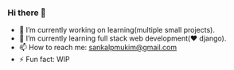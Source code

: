 ### Hi there 👋

- 🔭 I’m currently working on learning(multiple small projects).
- 🌱 I’m currently learning full stack web development(♥ django).
- 📫 How to reach me: sankalpmukim@gmail.com
- ⚡ Fun fact: WIP

